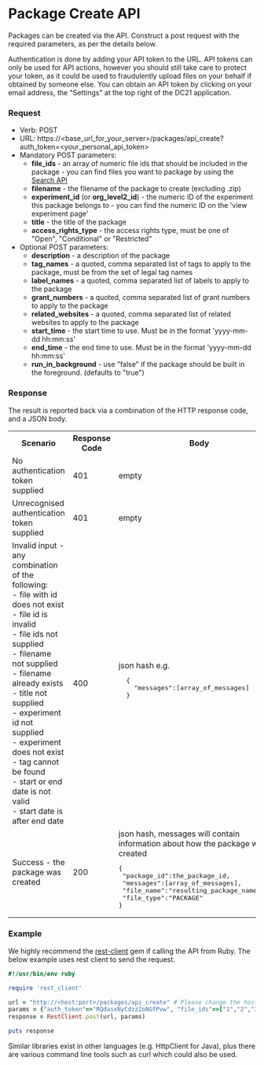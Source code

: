 # Package Create API

Packages can be created via the API. Construct a post request with the required parameters, as per the details below.

Authentication is done by adding your API token to the URL. API tokens can only be used for API actions, however you should still take care to protect your token, as it could be used to fraudulently upload files on your behalf if obtained by someone else. You can obtain an API token by clicking on your email address, the "Settings" at the top right of the DC21 application.

### Request

* Verb: POST
* URL: https://\<base_url_for_your_server\>/packages/api_create?auth_token=\<your_personal_api_token\>
* Mandatory POST parameters:
  * **file_ids** - an array of numeric file ids that should be included in the package - you can find files you want to package by using the [Search API](Search_API.md)
  * **filename** - the filename of the package to create (excluding .zip)
  * **experiment_id** (or **org_level2_id**) - the numeric ID of the experiment this package belongs to - you can find the numeric ID on the 'view experiment page'
  * **title** - the title of the package
  * **access_rights_type** - the access rights type, must be one of "Open", "Conditional" or "Restricted"
* Optional POST parameters:
  * **description** - a description of the package
  * **tag_names** - a quoted, comma separated list of tags to apply to the package, must be from the set of legal tag names
  * **label_names** - a quoted, comma separated list of labels to apply to the package
  * **grant_numbers** - a quoted, comma separated list of grant numbers to apply to the package
  * **related_websites** - a quoted, comma separated list of related websites to apply to the package
  * **start_time** - the start time to use. Must be in the format 'yyyy-mm-dd hh:mm:ss'
  * **end_time** - the end time to use. Must be in the format 'yyyy-mm-dd hh:mm:ss'
  * **run_in_background** - use "false" if the package should be built in the foreground. (defaults to "true")

### Response
The result is reported back via a combination of the HTTP response code, and a JSON body.
<table>
 <tr>
  <th>Scenario</th>
  <th>Response Code</th>
  <th>Body</th>
 </tr>
 <tr>
  <td>No authentication token supplied</td>
  <td>401</td>
  <td>empty</td>
 </tr>
 <tr>
  <td>Unrecognised authentication token supplied</td>
  <td>401</td>
  <td>empty</td>
 </tr>
 <tr>
  <td>Invalid input - any combination of the following:<br>
  - file with id does not exist<br>
  - file id is invalid<br>
  - file ids not supplied<br>
  - filename not supplied<br>
  - filename already exists<br>
  - title not supplied<br>
  - experiment id not supplied<br>
  - experiment does not exist<br>
  - tag cannot be found<br>
  - start or end date is not valid<br>
  - start date is after end date<br>
  </td>
  <td>400</td>
  <td>json hash e.g.<br>
<div class="hightlight">
<pre>
  {
    "messages":[array_of_messages]
  }
</pre>
</div>
  </td>
 </tr>
 <tr>
  <td>Success - the package was created</td>
  <td>200</td>
  <td>json hash, messages will contain information about how the package was created
<div class="highlight">
<pre>
{
 "package_id":the_package_id,
 "messages":[array_of_messages],
 "file_name":"resulting_package_name.zip",
 "file_type":"PACKAGE"
}
</pre>
</div>
</td>
 </tr>
</table>

### Example
We highly recommend the [rest-client](https://github.com/rest-client/rest-client) gem if calling the API from Ruby. The below example uses rest client to send the request.

```ruby
#!/usr/bin/env ruby

require 'rest_client'

url = "http://<host:port>/packages/api_create" # Please change the host:port part!
params = {"auth_token"=>"RQdasxNyCdzzZoNGfPvw", "file_ids"=>["1","2","3"], "filename"=>"my_package", "experiment_id"=>"1", "title"=>"My First Package" } # Generate your own token and paste here
response = RestClient.post(url, params)

puts response
```

Similar libraries exist in other languages (e.g. HttpClient for Java), plus there are various command line tools such as curl which could also be used.
